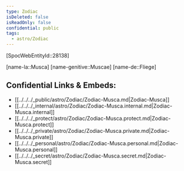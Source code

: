 ```yaml
---
type: Zodiac
isDeleted: false
isReadOnly: false
confidential: public
tags:
  - astro/Zodiac
---
```


[SpocWebEntityId::28138]



[name-la::Musca]
[name-genitive::Muscae]
[name-de::Fliege]


## Confidential Links & Embeds: 
- [[../../../_public/astro/Zodiac/Zodiac-Musca.md|Zodiac-Musca]] 
- [[../../../_internal/astro/Zodiac/Zodiac-Musca.internal.md|Zodiac-Musca.internal]] 
- [[../../../_protect/astro/Zodiac/Zodiac-Musca.protect.md|Zodiac-Musca.protect]] 
- [[../../../_private/astro/Zodiac/Zodiac-Musca.private.md|Zodiac-Musca.private]] 
- [[../../../_personal/astro/Zodiac/Zodiac-Musca.personal.md|Zodiac-Musca.personal]] 
- [[../../../_secret/astro/Zodiac/Zodiac-Musca.secret.md|Zodiac-Musca.secret]] 
